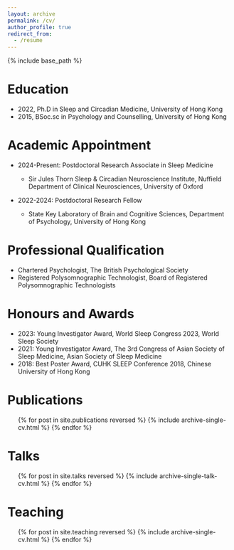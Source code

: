 ```yaml
---
layout: archive
permalink: /cv/
author_profile: true
redirect_from:
  - /resume
---
```


{% include base_path %}

Education
======
* 2022, Ph.D in Sleep and Circadian Medicine, University of Hong Kong
* 2015, BSoc.sc in Psychology and Counselling, University of Hong Kong

Academic Appointment
======
* 2024-Present: Postdoctoral Research Associate in Sleep Medicine
  * Sir Jules Thorn Sleep & Circadian Neuroscience Institute, 
Nuffield Department of Clinical Neurosciences, University of Oxford

* 2022-2024: Postdoctoral Research Fellow
  * State Key Laboratory of Brain and Cognitive Sciences,
Department of Psychology, University of Hong Kong

Professional Qualification
======
* Chartered Psychologist, The British Psychological Society
* Registered Polysomnographic Technologist, Board of Registered Polysomnographic Technologists

Honours and Awards
======
* 2023: Young Investigator Award, World Sleep Congress 2023, World Sleep Society
* 2021: Young Investigator Award, The 3rd Congress of Asian Society of Sleep Medicine, Asian Society of Sleep Medicine
* 2018: Best Poster Award, CUHK SLEEP Conference 2018, Chinese University of Hong Kong

Publications
======
  <ul>{% for post in site.publications reversed %}
    {% include archive-single-cv.html %}
  {% endfor %}</ul>
  
Talks
======
  <ul>{% for post in site.talks reversed %}
    {% include archive-single-talk-cv.html  %}
  {% endfor %}</ul>
  
Teaching
======
  <ul>{% for post in site.teaching reversed %}
    {% include archive-single-cv.html %}
  {% endfor %}</ul>